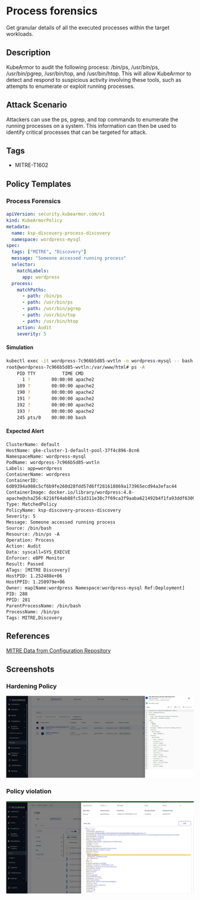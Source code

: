 # Process forensics
Get granular details of all the executed processes within the target workloads.

## Description
KubeArmor to audit the following process: /bin/ps, /usr/bin/ps, /usr/bin/pgrep, /usr/bin/top, and /usr/bin/htop. This will allow KubeArmor to detect and respond to suspicious activity involving these tools, such as attempts to enumerate or exploit running processes.

## Attack Scenario
Attackers can use the ps, pgrep, and top commands to enumerate the running processes on a system. This information can then be used to identify critical processes that can be targeted for attack.

## Tags
- MITRE-T1602

## Policy Templates
### Process Forensics
```yaml
apiVersion: security.kubearmor.com/v1
kind: KubeArmorPolicy
metadata:
  name: ksp-discovery-process-discovery
  namespace: wordpress-mysql
spec:
  tags: ["MITRE", "Discovery"]
  message: "Someone accessed running process"
  selector:
    matchLabels:
      app: wordpress
  process:
    matchPaths:
      - path: /bin/ps
      - path: /usr/bin/ps
      - path: /usr/bin/pgrep
      - path: /usr/bin/top
      - path: /usr/bin/htop
    action: Audit
    severity: 5
```
#### Simulation
```sh
kubectl exec -it wordpress-7c966b5d85-wvtln -n wordpress-mysql -- bash
root@wordpress-7c966b5d85-wvtln:/var/www/html# ps -A
    PID TTY          TIME CMD
      1 ?        00:00:08 apache2
    189 ?        00:00:00 apache2
    190 ?        00:00:00 apache2
    191 ?        00:00:00 apache2
    192 ?        00:00:00 apache2
    193 ?        00:00:00 apache2
    245 pts/0    00:00:00 bash
```

#### Expected Alert
```
ClusterName: default
HostName: gke-cluster-1-default-pool-37f4c896-8cn6
NamespaceName: wordpress-mysql
PodName: wordpress-7c966b5d85-wvtln
Labels: app=wordpress
ContainerName: wordpress
ContainerID: 6d09394a988c5cf6b9fe260d28fdd57d6ff281618869a173965ecd94a3efac44
ContainerImage: docker.io/library/wordpress:4.8-apache@sha256:6216f64ab88fc51d311e38c7f69ca3f9aaba621492b4f1fa93ddf63093768845
Type: MatchedPolicy
PolicyName: ksp-discovery-process-discovery
Severity: 5
Message: Someone accessed running process
Source: /bin/bash
Resource: /bin/ps -A
Operation: Process
Action: Audit
Data: syscall=SYS_EXECVE
Enforcer: eBPF Monitor
Result: Passed
ATags: [MITRE Discovery]
HostPID: 1.252488e+06
HostPPID: 1.250979e+06
Owner: map[Name:wordpress Namespace:wordpress-mysql Ref:Deployment]
PID: 288
PPID: 281
ParentProcessName: /bin/bash
ProcessName: /bin/ps
Tags: MITRE,Discovery
```

## References
[MITRE Data from Configuration Repository](https://attack.mitre.org/techniques/T1602/)

## Screenshots
### Hardening Policy
![](../images/cards/proc-for-0.png)

### Policy violation
![](../images/cards/proc-for-1.png)

